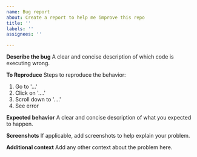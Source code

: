 ```yaml
---
name: Bug report
about: Create a report to help me improve this repo
title: ''
labels: ''
assignees: ''

---
```


**Describe the bug**
A clear and concise description of which code is executing wrong.

**To Reproduce**
Steps to reproduce the behavior:
1. Go to '...'
2. Click on '....'
3. Scroll down to '....'
4. See error

**Expected behavior**
A clear and concise description of what you expected to happen.

**Screenshots**
If applicable, add screenshots to help explain your problem.

**Additional context**
Add any other context about the problem here.
